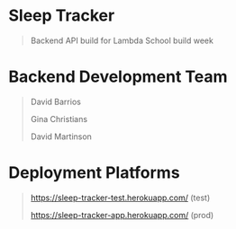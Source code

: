 # Sleep Tracker

>Backend API build for Lambda School build week

# Backend Development Team

>David Barrios
>
>Gina Christians
>
>David Martinson

# Deployment Platforms

><https://sleep-tracker-test.herokuapp.com/> (test)
>
><https://sleep-tracker-app.herokuapp.com/> (prod)
